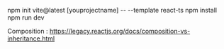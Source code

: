 npm init vite@latest [youprojectname] -- --template react-ts
npm install
npm run dev

Composition : https://legacy.reactjs.org/docs/composition-vs-inheritance.html
